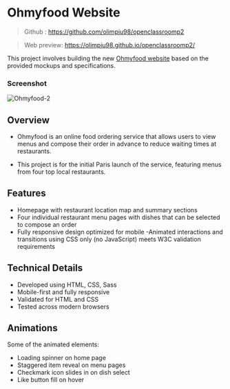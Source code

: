 
# Ohmyfood Website

> Github : https://github.com/olimpiu98/openclassroomp2

> Web preview: https://olimpiu98.github.io/openclassroomp2/

This project involves building the new [Ohmyfood website](https://olimpiu98.github.io/openclassroomp2/) based on the provided mockups and specifications.

### Screenshot

![Ohmyfood-2](https://github.com/olimpiu98/openclassroomp2/assets/104469153/76a06d6b-0165-4053-bc54-6ef0ed5d9236)


## Overview

- Ohmyfood is an online food ordering service that allows users to view menus and compose their order in advance to reduce waiting times at restaurants.

- This project is for the initial Paris launch of the service, featuring menus from four top local restaurants.

## Features

- Homepage with restaurant location map and summary sections
- Four individual restaurant menu pages with dishes that can be selected to compose an order
- Fully responsive design optimized for mobile
  -Animated interactions and transitions using CSS only (no JavaScript)
  meets W3C validation requirements

## Technical Details

- Developed using HTML, CSS, Sass
- Mobile-first and fully responsive
- Validated for HTML and CSS
- Tested across modern browsers

## Animations

Some of the animated elements:

- Loading spinner on home page
- Staggered item reveal on menu pages
- Checkmark icon slides in on dish select
- Like button fill on hover
